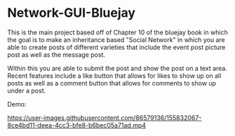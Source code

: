 # Network-GUI-Bluejay
This is the main project based off of Chapter 10 of the bluejay book in which the goal is to make an inheritance based "Social Network" in which you are able to create posts of different varieties that include the event post picture post as well as the message post. 

Within this you are able to submit the post and show the post on a text area. Recent features include a like button that allows for likes to show up on all posts as well as a comment button that allows for comments to show up under a post.

Demo:

https://user-images.githubusercontent.com/86579136/155832067-8ce4bd11-deea-4cc3-bfe8-b6bec05a71ad.mp4
